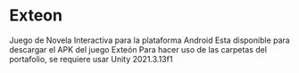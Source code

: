 # Exteon
Juego de Novela Interactiva para la plataforma Android
Esta disponible para descargar el APK del juego Exteón
Para hacer uso de las carpetas del portafolio, se requiere usar Unity 2021.3.13f1
